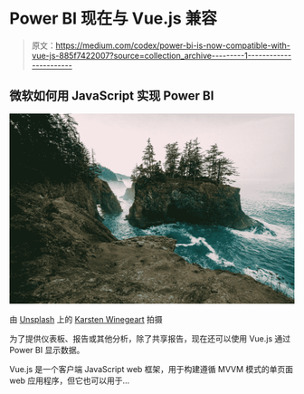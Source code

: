 # Power BI 现在与 Vue.js 兼容

> 原文：<https://medium.com/codex/power-bi-is-now-compatible-with-vue-js-885f7422007?source=collection_archive---------1----------------------->

## 微软如何用 JavaScript 实现 Power BI

![](img/3483a5dc9e9dcdf13ac6d4723ef40053.png)

由 [Unsplash](https://unsplash.com/s/photos/oregon?utm_source=unsplash&utm_medium=referral&utm_content=creditCopyText) 上的 [Karsten Winegeart](https://unsplash.com/@karsten116?utm_source=unsplash&utm_medium=referral&utm_content=creditCopyText) 拍摄

为了提供仪表板、报告或其他分析，除了共享报告，现在还可以使用 Vue.js 通过 Power BI 显示数据。

Vue.js 是一个客户端 JavaScript web 框架，用于构建遵循 MVVM 模式的单页面 web 应用程序，但它也可以用于…